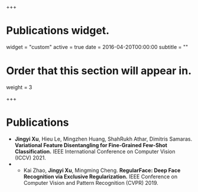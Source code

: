 +++
# Publications widget.
widget = "custom"
active = true
date = 2016-04-20T00:00:00
subtitle = ""

# Order that this section will appear in.
weight = 3


+++

# Publications

* **Jingyi Xu**, Hieu Le, Mingzhen Huang, ShahRukh Athar, Dimitris Samaras. **Variational Feature Disentangling for Fine-Grained Few-Shot Classification.** IEEE International Conference on Computer Vision (ICCV) 2021.
* * Kai Zhao, **Jingyi Xu**, Mingming Cheng. **RegularFace: Deep Face Recognition via Exclusive Regularization.** IEEE Conference on Computer Vision and Pattern Recognition (CVPR) 2019. 

